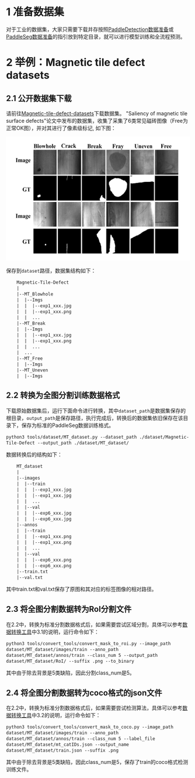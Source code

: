 # 1 准备数据集

对于工业的数据集，大家只需要下载并存按照[PaddleDetection数据准备](https://github.com/PaddlePaddle/PaddleDetection/blob/release/2.6/docs/tutorials/data/PrepareDetDataSet.md)或[PaddleSeg数据准备](https://github.com/PaddlePaddle/PaddleSeg/blob/develop/docs/data/marker/marker_cn.md)的指引放到特定目录，就可以进行模型训练和全流程预测。

# 2 举例：Magnetic tile defect datasets

## 2.1 公开数据集下载

请前往[Magnetic-tile-defect-datasets](https://github.com/abin24/Magnetic-tile-defect-datasets.)下载数据集。 "Saliency of magnetic tile surface defects"论文中发布的数据集，收集了采集了6类常见磁砖图像（Free为正常OK图），并对其进行了像素级标记, 如下图：

![](../images/dataset.png)


保存到`dataset`路径，数据集结构如下：

```
    Magnetic-Tile-Defect
    |
    |--MT_Blowhole
    |  |--Imgs
    |  |  |--exp1_xxx.jpg
    |  |  |--exp1_xxx.png
    |  |  ...
    |--MT_Break
    |  |--Imgs
    |  |  |--exp1_xxx.jpg
    |  |  |--exp1_xxx.png
    |  |  ...
    |  ...
    |--MT_Free
    |  |--Imgs
    |--MT_Uneven
    |  |--Imgs
```

## 2.2 转换为全图分割训练数据格式

下载原始数据集后，运行下面命令进行转换，其中`dataset_path`是数据集保存的根目录，`output_path`是保存路径，执行完成后，转换后的数据集依旧保存在该目录下，保存为标准的PaddleSeg数据训练格式。

```shell
python3 tools/dataset/MT_dataset.py --dataset_path ./dataset/Magnetic-Tile-Defect --output_path ./dataset/MT_dataset/
```

数据转换后的结构如下：

```
    MT_dataset
    |
    |--images
    |  |--train
    |  |  |--exp1_xxx.jpg
    |  |  |--exp1_xxx.jpg
    |  |  ...
    |  |--val
    |  |  |--exp6_xxx.jpg
    |  |  |--exp6_xxx.jpg
    |--annos
    |  |--train
    |  |  |--exp1_xxx.png
    |  |  |--exp1_xxx.png
    |  |  ...
    |  |--val
    |  |  |--exp6_xxx.png
    |  |  |--exp6_xxx.png
    |--train.txt
    |--val.txt
```

其中train.txt和val.txt保存了原图和其对应的标签图像的相对路径。

## 2.3 将全图分割数据转为RoI分割文件

在2.2中，转换为标准分割数据格式后，如果需要尝试区域分割，具体可以参考[数据转换工具](./conver_tools.md)中3.1的说明，运行命令如下：

```shell
python3 tools/convert_tools/convert_mask_to_roi.py --image_path dataset/MT_dataset/images/train --anno_path dataset/MT_dataset/annos/train --class_num 5 --output_path dataset/MT_dataset/RoI/ --suffix .png --to_binary
```

其中由于除去背景是5类缺陷，因此分割class_num是5。

## 2.4 将全图分割数据转为coco格式的json文件

在2.2中，转换为标准分割数据格式后，如果需要尝试检测算法，具体可以参考[数据转换工具](./conver_tools.md)中3.2的说明，运行命令如下：

```shell
python3 tools/convert_tools/convert_mask_to_coco.py --image_path dataset/MT_dataset/images/train --anno_path dataset/MT_dataset/annos/train --class_num 5 --label_file dataset/MT_dataset/mt_catIDs.json --output_name dataset/MT_dataset/train.json --suffix .png
```

其中由于除去背景是5类缺陷，因此class_num是5，保存了train的coco格式检测训练文件。
